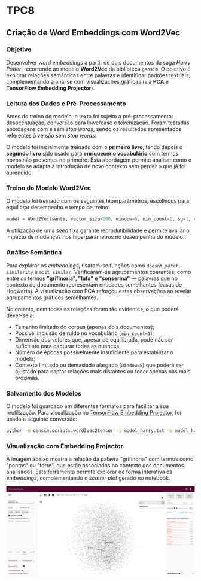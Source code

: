 # TPC8  
## Criação de Word Embeddings com Word2Vec

### Objetivo  
Desenvolver *word embeddings* a partir de dois documentos da saga *Harry Potter*, recorrendo ao modelo **Word2Vec** da
biblioteca `gensim`. O objetivo é explorar relações semânticas entre palavras e identificar padrões textuais,
complementando a análise com visualizações gráficas (via **PCA** e **TensorFlow Embedding Projector**).

### Leitura dos Dados e Pré-Processamento  
Antes do treino do modelo, o texto foi sujeito a pré-processamento: desacentuação, conversão para lowercase e
tokenização. Foram testadas abordagens com e sem *stop words*, sendo os resultados apresentados referentes à versão sem
*stop words*.

O modelo foi inicialmente treinado com o **primeiro livro**, tendo depois o **segundo livro** sido usado para
**enriquecer o vocabulário** com termos novos não presentes no primeiro. Esta abordagem permite analisar como o modelo
se adapta à introdução de novo contexto sem perder o que já foi aprendido.

### Treino do Modelo Word2Vec  
O modelo foi treinado com os seguintes hiperparâmetros, escolhidos para equilibrar desempenho e tempo de treino:
```python
model = Word2Vec(sents, vector_size=200, window=5, min_count=1, sg=1, epochs=20, workers=3, seed=13) 
```
A utilização de uma *seed* fixa garante reprodutibilidade e permite avaliar o impacto de mudanças nos hiperparâmetros no
desempenho do modelo.

### Análise Semântica  
Para explorar os *embeddings*, usaram-se funções como `doesnt_match`, `similarity` e `most_similar`. Verificaram-se
agrupamentos coerentes, como entre os termos **"grifinoria", "lufa" e "sonserina"** — palavras que no contexto do
documento representam entidades semelhantes (casas de Hogwarts). A visualização com PCA reforçou estas observações ao
revelar agrupamentos gráficos semelhantes.

No entanto, nem todas as relações foram tão evidentes, o que poderá dever-se a:
- Tamanho limitado do corpus (apenas dois documentos);
- Possível inclusão de ruído no vocabulário (`min_count=1`);
- Dimensão dos vetores que, apesar de equilibrada, pode não ser suficiente para capturar todas as nuances;
- Número de épocas possivelmente insuficiente para estabilizar o modelo;
- Contexto limitado ou demasiado alargado (`window=5`) que poderá ser ajustado para captar relações mais distantes ou
focar apenas nas mais próximas.

### Salvamento dos Modelos  
O modelo foi guardado em diferentes formatos para facilitar a sua reutilização. Para visualização no
[TensorFlow Embedding Projector](https://projector.tensorflow.org/), foi usada a seguinte conversão:
```bash
python -m gensim.scripts.word2vec2tensor -i model_harry.txt -o model_harry
```

### Visualização com Embedding Projector  
A imagem abaixo mostra a relação da palavra "grifinoria" com termos como "pontos" ou "torre", que estão associados no
contexto dos documentos analisados. Esta ferramenta permite explorar de forma interativa os *embeddings*, complementando
o *scatter plot* gerado no notebook.

![Word Embeddings](word_embeddings.png)

